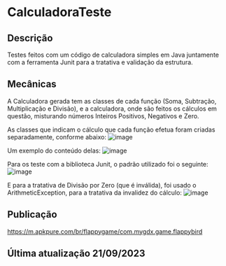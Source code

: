 # CalculadoraTeste
## Descrição
Testes feitos com um código de calculadora simples em Java juntamente com a ferramenta Junit para a tratativa e validação da estrutura. 

## Mecânicas
A Calculadora gerada tem as classes de cada função (Soma, Subtração, Multiplicação e Divisão), e a calculadora, onde são feitos os cálculos em questão, misturando números Inteiros Positivos, Negativos e Zero.

As classes que indicam o cálculo que cada função efetua foram criadas separadamente, conforme abaixo:
![image](https://github.com/gaakoury/CalculadoraTeste/assets/114704606/f20ff09b-6d85-44b5-b866-df877f1bb850)

Um exemplo do conteúdo delas:
![image](https://github.com/gaakoury/CalculadoraTeste/assets/114704606/b695bb4d-f1df-4283-924b-e31a28d0afad)

Para os teste com a biblioteca Junit, o padrão utilizado foi o seguinte:
![image](https://github.com/gaakoury/CalculadoraTeste/assets/114704606/cc9aeaff-b249-4873-9743-c1fb0de818a4)

E para a tratativa de Divisão por Zero (que é inválida), foi usado o ArithmeticException, para a tratativa da invalidez do cálculo:
![image](https://github.com/gaakoury/CalculadoraTeste/assets/114704606/34eaf0ff-82d2-4ed0-9c04-66e1bae16c92)

## Publicação
https://m.apkpure.com/br/flappygame/com.mygdx.game.flappybird

## Última atualização 21/09/2023
